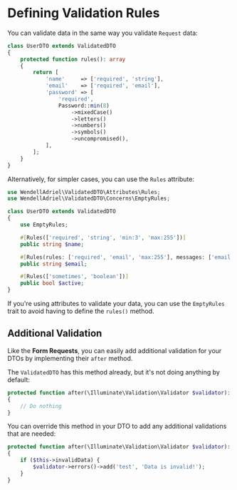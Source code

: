 # Defining Validation Rules

You can validate data in the same way you validate `Request` data:

```php
class UserDTO extends ValidatedDTO
{
    protected function rules(): array
    {
        return [
            'name'     => ['required', 'string'],
            'email'    => ['required', 'email'],
            'password' => [
                'required',
                Password::min(8)
                    ->mixedCase()
                    ->letters()
                    ->numbers()
                    ->symbols()
                    ->uncompromised(),
            ],
        ];
    }
}
```

Alternatively, for simpler cases, you can use the `Rules` attribute:

```php
use WendellAdriel\ValidatedDTO\Attributes\Rules;
use WendellAdriel\ValidatedDTO\Concerns\EmptyRules;

class UserDTO extends ValidatedDTO
{
    use EmptyRules;

    #[Rules(['required', 'string', 'min:3', 'max:255'])]
    public string $name;

    #[Rules(rules: ['required', 'email', 'max:255'], messages: ['email.email' => 'The given email is not a valid email address.'])]
    public string $email;

    #[Rules(['sometimes', 'boolean'])]
    public bool $active;
}
```

If you're using attributes to validate your data, you can use the `EmptyRules` trait to avoid having to define the `rules()` method.

## Additional Validation

Like the **Form Requests**, you can easily add additional validation for your DTOs by implementing their `after` method.

The `ValidatedDTO` has this method already, but it's not doing anything by default:

```php
protected function after(\Illuminate\Validation\Validator $validator): void
{
    // Do nothing
}
```

You can override this method in your DTO to add any additional validations that are needed:

```php
protected function after(\Illuminate\Validation\Validator $validator): void
{
    if ($this->invalidData) {
        $validator->errors()->add('test', 'Data is invalid!');
    }
}
```
